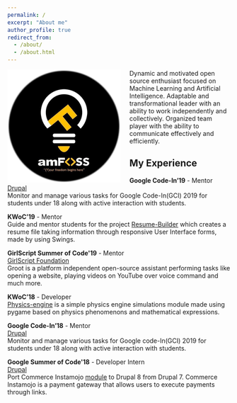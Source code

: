 ```yaml
---
permalink: /
excerpt: "About me"
author_profile: true
redirect_from: 
  - /about/
  - /about.html
---
```


<img src="icon.png" alt="amFOSS icon"  style="float: left; margin-right: 20px;" />

Dynamic and motivated open source enthusiast focused on Machine Learning and Artificial Intelligence. Adaptable and transformational leader with an ability to work independently and collectively. Organized team player with the ability to communicate effectively and efficiently.


My Experience
-------------
**Google Code-In’19** - Mentor  
[Drupal](https://www.drupal.org)  
Monitor and manage various tasks for Google Code-In(GCI) 2019 for students under 18
along with active interaction with students.

**KWoC’19** - Mentor  
Guide and mentor students for the project [Resume-Builder](https://github.com/BhanuPrakashNani/Resume-Builder-Java) which creates a resume file taking information through responsive User Interface forms, made by using
Swings.

**GirlScript Summer of Code'19** - Mentor  
[GirlScript Foundation](https://www.girlscript.tech/home)  
Groot is a platform independent open-source assistant performing tasks like opening a
website, playing videos on YouTube over voice command and much more.

**KWoC’18** - Developer  
[Physics-engine](https://github.com/MUKESHSIHAG/physics-simulation) is a simple physics engine simulations module made using pygame based
on physics phenomenons and mathematical expressions.

**Google Code-In’18** - Mentor  
[Drupal](https://www.drupal.org)  
Monitor and manage various tasks for Google code-In(GCI) 2019 for students under 18
along with active interaction with students.

**Google Summer of Code'18** - Developer Intern  
[Drupal](https://www.drupal.org)  
Port Commerce Instamojo [module](https://github.com/BhanuPrakashNani/Commerce-Instamojo) to Drupal 8 from Drupal 7. Commerce Instamojo is a
payment gateway that allows users to execute payments through links.

